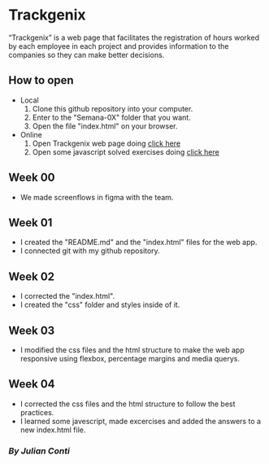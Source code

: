 # Trackgenix
“Trackgenix” is a web page that facilitates the registration of hours worked by each employee in each project and
provides information to the companies so they can make better decisions.

## How to open

- Local
  1. Clone this github repository into your computer.
  2. Enter to the "Semana-0X" folder that you want.
  3. Open the file "index.html" on your browser.
- Online
  1. Open Trackgenix web page doing [click here](https://juliancit0.github.io/BaSP-A2022-Etapa-1/Semana-03/index.html)
  2. Open some javascript solved exercises doing
[click here](https://juliancit0.github.io/BaSP-A2022-Etapa-1/Semana-04/index.html)

## Week 00
- We made screenflows in figma with the team.
## Week 01
- I created the "README.md" and the "index.html" files for the web app.
- I connected git with my github repository.
## Week 02
- I corrected the "index.html".
- I created the "css" folder and styles inside of it.
## Week 03
- I modified the css files and the html structure to make the web app responsive using flexbox, percentage margins
and media querys.
## Week 04
- I corrected the css files and the html structure to follow the best practices.
- I learned some javescript, made excercises and added the answers to a new index.html file.

### _By Julian Conti_
